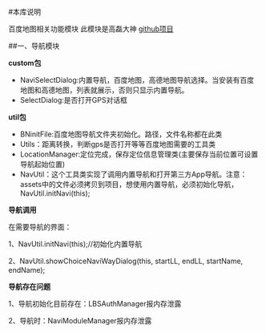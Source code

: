 #本库说明

百度地图相关功能模块
此模块是高磊大神
[github项目](https://github.com/gaoleiandroid1201/BiuBike)

##一、导航模块

**custom包**

* NaviSelectDialog:内置导航，百度地图，高德地图导航选择。当安装有百度地图和高德地图，列表就展示，否则只显示内置导航。
* SelectDialog:是否打开GPS对话框

**util包**

* BNinitFile:百度地图导航文件夹初始化。路径，文件名称都在此类
* Utils：距离转换，判断gps是否打开等等百度地图需要的工具类
* LocationManager:定位完成，保存定位信息管理类(主要保存当前位置可设置导航起始位置)
* NavUtil：这个工具类实现了调用内置导航和打开第三方App导航。注意：assets中的文件必须拷贝到项目，想使用内置导航，必须初始化导航， NavUtil.initNavi(this);

**导航调用**

在需要导航的界面：

1、NavUtil.initNavi(this);//初始化内置导航

2、NavUtil.showChoiceNaviWayDialog(this, startLL, endLL, startName, endName);

**导航存在问题**

1、导航初始化目前存在：LBSAuthManager报内存泄露

2、导航时：NaviModuleManager报内存泄露